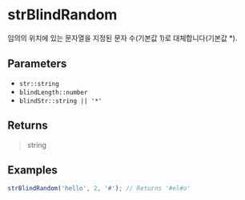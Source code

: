 # strBlindRandom <Badge type="tip" text="JavaScript" />

임의의 위치에 있는 문자열을 지정된 문자 수(기본값 1)로 대체합니다(기본값 \*).

## Parameters

- `str::string`
- `blindLength::number`
- `blindStr::string || '*'`

## Returns

> string

## Examples

```javascript
strBlindRandom('hello', 2, '#'); // Returns '#el#o'
```
